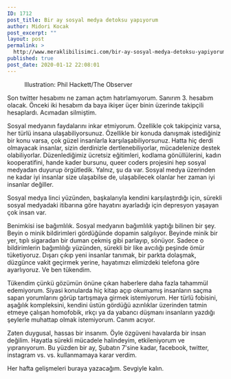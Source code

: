 ```yaml
---
ID: 1712
post_title: Bir ay sosyal medya detoksu yapıyorum
author: Midori Kocak
post_excerpt: ""
layout: post
permalink: >
  http://www.meraklibilisimci.com/bir-ay-sosyal-medya-detoksu-yapiyorum/
published: true
post_date: 2020-01-12 22:08:01
---
```

<!-- wp:image {"sizeSlug":"large"} -->
<figure class="wp-block-image size-large"><img src="https://i.guim.co.uk/img/media/fb363e72bd9860ba108c0b91f6d948d18588ee75/0_1345_4724_3859/master/4724.jpg?width=1300&amp;quality=45&amp;auto=format&amp;fit=max&amp;dpr=2&amp;s=9d23f25d7fd7639f12ae651667c1d982" alt=""/><figcaption>Illustration: Phil Hackett/The Observer</figcaption></figure>
<!-- /wp:image -->

<!-- wp:paragraph -->
<p>Son twitter hesabımı ne zaman açtım hatırlamıyorum. Sanırım 3. hesabım olacak. Önceki iki hesabım da baya ikişer üçer binin üzerinde takipçili hesaplardı. Acımadan silmiştim.</p>
<!-- /wp:paragraph -->

<!-- wp:paragraph -->
<p>Sosyal medyanın faydalarını inkar etmiyorum. Özellikle çok takipçiniz varsa, her türlü insana ulaşabiliyorsunuz. Özellikle bir konuda danışmak istediğiniz bir konu varsa, çok güzel insanlarla karşılaşabiliyorsunuz. Hatta hiç derdi olmayacak insanlar, sizin derdinizle dertlenebiliyorlar, mücadelenize destek olabiliyorlar. Düzenlediğimiz ücretsiz eğitimleri, kodlama gönüllülerini, kadın kooperatifini, hande kader bursunu, queer coders projesini hep sosyal medyadan duyurup örgütledik. Yalnız, şu da var. Sosyal medya üzerinden ne kadar iyi insanlar size ulaşabilse de, ulaşabilecek olanlar her zaman iyi insanlar değiller.</p>
<!-- /wp:paragraph -->

<!-- wp:paragraph -->
<p>Sosyal medya linci yüzünden, başkalarıyla kendini karşılaştırdığı için, sürekli sosyal medyadaki itibarına göre hayatını ayarladığı için depresyon yaşayan çok insan var. </p>
<!-- /wp:paragraph -->

<!-- wp:paragraph -->
<p>Benimkisi ise bağımlılık. Sosyal medyanın bağımlılık yaptığı bilinen bir şey. Beyin o minik bildirimleri gördüğünde dopamin salgılıyor. Beyinde minik bir yer, tıplı sigaradan bir duman çekmiş gibi parlayıp, sönüyor. Sadece o bildirimlerin bağımlılığı yüzünden, sürekli bir like avcılığı peşinde ömür tüketiyoruz. Dışarı çıkıp yeni insanlar tanımak, bir parkta dolaşmak, düzgünce vakit geçirmek yerine, hayatımızı elimizdeki telefona göre ayarlıyoruz. Ve ben tükendim. </p>
<!-- /wp:paragraph -->

<!-- wp:paragraph -->
<p>Tükendim çünkü gözümün önüne çıkan haberlere daha fazla tahammül edemiyorum. Siyasi konularda hiç kitap açıp okumamış insanların saçma sapan yorumlarını görüp tartışmaya girmek istemiyorum. Her türlü fobisini, aşağılık kompleksini, kendini üstün gördüğü azınlıklar üzerinden tatmin etmeye çalışan homofobik, ırkçı ya da yabancı düşmanı insanların yazdığı şeylerle muhattap olmak istemiyorum. Canım acıyor. </p>
<!-- /wp:paragraph -->

<!-- wp:paragraph -->
<p>Zaten duygusal, hassas bir insanım. Öyle özgüveni havalarda bir insan değilim. Hayatla sürekli mücadele halindeyim, etkileniyorum ve yıpranıyorum. Bu yüzden bir ay, Şubatın 7'sine kadar, facebook, twitter, instagram vs. vs. kullanmamaya karar verdim. </p>
<!-- /wp:paragraph -->

<!-- wp:paragraph -->
<p>Her hafta gelişmeleri buraya yazacağım. Sevgiyle kalın.</p>
<!-- /wp:paragraph -->

<!-- wp:paragraph -->
<p></p>
<!-- /wp:paragraph -->